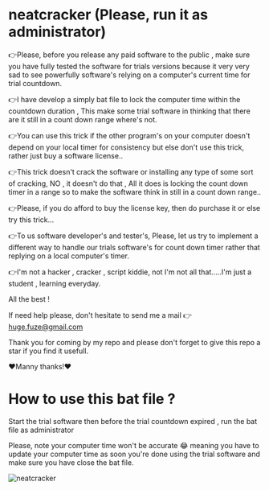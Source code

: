 # neatcracker (Please, run it as administrator)
👉Please, before you release any paid software to the public , make sure you have fully tested the software for trials versions because it very very sad to see powerfully software's relying on a computer's current time for trial countdown.

👉I have develop a simply bat file to lock the computer time within the countdown duration , This make some trial software in thinking that there are it still in a count down range where's not.

👉You can use this trick if the other program's on your computer doesn't depend on your local timer for consistency but else don't use this trick, rather just buy a software license..

👉This trick doesn't crack the software or installing any type of some sort of cracking, NO , it doesn't do that , All it does is locking the count down timer in a range so to make the software think in still in a count down range..

👉Please, if you do afford to buy the license key, then do purchase it or else try this trick...

👉To us software developer's and tester's, Please, let us try to implement a different way to handle our trials software's for count down timer rather that replying on a local computer's timer.

👉I'm not a hacker , cracker , script kiddie, not I'm not all that.....I'm just a student , learning everyday.

All the best ! 

If need help please, don't hesitate to send me a mail 👉 huge.fuze@gmail.com

Thank you for coming by my repo and please don't forget to give this repo a star if you find it usefull.

❤️Manny thanks!❤️

# How to use this bat file ? 
Start the trial software then before the trial countdown expired , run the bat file as administrator

Please, note your computer time won't be accurate 😂 meaning you have to update your computer time as soon you're done using the trial software and make sure you have close the bat file.

![neatcracker](https://user-images.githubusercontent.com/19228713/149349787-11312fb8-7a7e-4578-8b60-cdf1adeb14c5.png)

